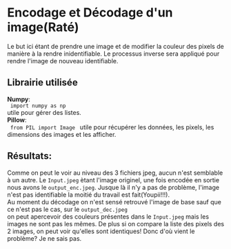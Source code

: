 # Encodage et Décodage d'un image(Raté)  
    
  Le but ici étant de prendre une image et de modifier la couleur des pixels de manière
  à la rendre inidentifiable. Le processus inverse sera appliqué pour rendre l'image
  de nouveau identifiable.

  ## Librairie utilisée  
  **Numpy**:  
  `  import numpy as np  `  
  utile pour gérer des listes.  
  **Pillow**:  
  `  from PIL import Image  `
  utile pour récupérer les données, les pixels, les dimensions des images et les afficher.  
     
  ## Résultats:  
      
  Comme on peut le voir au niveau des 3 fichiers jpeg, aucun n'est semblable à un autre.
  Le `Input.jpeg` ètant l'image originel, une fois encodée en sortie nous avons le `output_enc.jpeg`.
  Jusque là il n'y a pas de problème, l'image n'est pas identifiable la moitié du travail est fait(Youpii!!!).  
  Au moment du décodage on n'est sensé retrouvé l'image de base sauf que ce n'est pas le cas, sur le `output_dec.jpeg`  
  on peut apercevoir des couleurs présentes dans le `Input.jpeg` mais les images ne sont pas les mêmes.
  De plus si on compare la liste des pixels des 2 images, on peut voir qu'elles sont identiques!
  Donc d'où vient le problème? Je ne sais pas.

